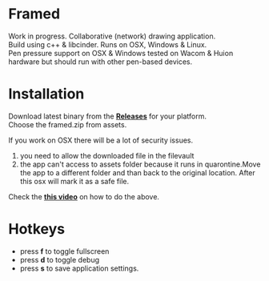 # Framed
Work in progress. Collaborative (network) drawing application.  
Build using c++ & libcinder. Runs on OSX, Windows & Linux.  
Pen pressure support on OSX & Windows tested on Wacom & Huion hardware but should run with other pen-based devices.

# Installation
Download latest binary from the **[Releases](https://github.com/lab101/Framed/releases )** for your platform.  
Choose the framed.zip from assets.

If you work on OSX there will be a lot of security issues.
1. you need to allow the downloaded file in the filevault
2. the app can't access to assets folder because it runs in quarontine.Move the app to a different folder and than back to the original location. After this osx will mark it as a safe file.

Check the **[this video](https://vimeo.com/508517646 )** on how to do the above.

# Hotkeys
- press **f** to toggle fullscreen
- press **d** to toggle debug
- press **s** to save application settings.


